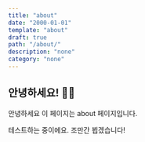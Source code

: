 ```yaml
---
title: "about"
date: "2000-01-01"
template: "about"
draft: true
path: "/about/"
description: "none"
category: "none"
---
```


## 안녕하세요! 🙋‍♂️ 

안녕하세요 이 페이지는 about 페이지입니다.

테스트하는 중이에요. 조만간 뵙겠습니다!

